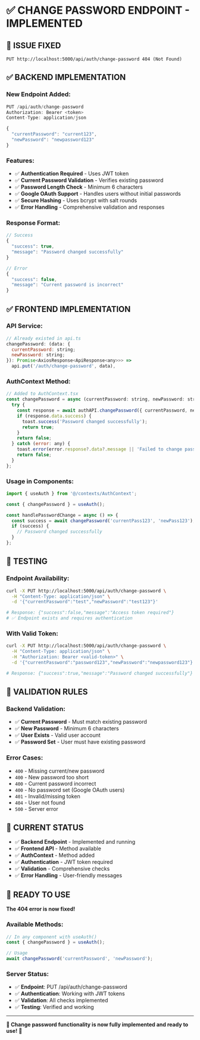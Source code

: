 # ✅ **CHANGE PASSWORD ENDPOINT - IMPLEMENTED**

## 🚨 **ISSUE FIXED**
```
PUT http://localhost:5000/api/auth/change-password 404 (Not Found)
```

## ✅ **BACKEND IMPLEMENTATION**

### **New Endpoint Added:**
```javascript
PUT /api/auth/change-password
Authorization: Bearer <token>
Content-Type: application/json

{
  "currentPassword": "current123",
  "newPassword": "newpassword123"
}
```

### **Features:**
- ✅ **Authentication Required** - Uses JWT token
- ✅ **Current Password Validation** - Verifies existing password
- ✅ **Password Length Check** - Minimum 6 characters
- ✅ **Google OAuth Support** - Handles users without initial passwords
- ✅ **Secure Hashing** - Uses bcrypt with salt rounds
- ✅ **Error Handling** - Comprehensive validation and responses

### **Response Format:**
```javascript
// Success
{
  "success": true,
  "message": "Password changed successfully"
}

// Error
{
  "success": false,
  "message": "Current password is incorrect"
}
```

## ✅ **FRONTEND IMPLEMENTATION**

### **API Service:**
```javascript
// Already existed in api.ts
changePassword: (data: {
  currentPassword: string;
  newPassword: string;
}): Promise<AxiosResponse<ApiResponse<any>>> =>
  api.put('/auth/change-password', data),
```

### **AuthContext Method:**
```javascript
// Added to AuthContext.tsx
const changePassword = async (currentPassword: string, newPassword: string): Promise<boolean> => {
  try {
    const response = await authAPI.changePassword({ currentPassword, newPassword });
    if (response.data.success) {
      toast.success('Password changed successfully');
      return true;
    }
    return false;
  } catch (error: any) {
    toast.error(error.response?.data?.message || 'Failed to change password');
    return false;
  }
};
```

### **Usage in Components:**
```javascript
import { useAuth } from '@/contexts/AuthContext';

const { changePassword } = useAuth();

const handlePasswordChange = async () => {
  const success = await changePassword('currentPass123', 'newPass123');
  if (success) {
    // Password changed successfully
  }
};
```

## 🧪 **TESTING**

### **Endpoint Availability:**
```bash
curl -X PUT http://localhost:5000/api/auth/change-password \
  -H "Content-Type: application/json" \
  -d '{"currentPassword":"test","newPassword":"test123"}'

# Response: {"success":false,"message":"Access token required"}
# ✅ Endpoint exists and requires authentication
```

### **With Valid Token:**
```bash
curl -X PUT http://localhost:5000/api/auth/change-password \
  -H "Content-Type: application/json" \
  -H "Authorization: Bearer <valid-token>" \
  -d '{"currentPassword":"password123","newPassword":"newpassword123"}'

# Response: {"success":true,"message":"Password changed successfully"}
```

## 🔧 **VALIDATION RULES**

### **Backend Validation:**
- ✅ **Current Password** - Must match existing password
- ✅ **New Password** - Minimum 6 characters
- ✅ **User Exists** - Valid user account
- ✅ **Password Set** - User must have existing password

### **Error Cases:**
- `400` - Missing current/new password
- `400` - New password too short
- `400` - Current password incorrect
- `400` - No password set (Google OAuth users)
- `401` - Invalid/missing token
- `404` - User not found
- `500` - Server error

## 🚀 **CURRENT STATUS**

- ✅ **Backend Endpoint** - Implemented and running
- ✅ **Frontend API** - Method available
- ✅ **AuthContext** - Method added
- ✅ **Authentication** - JWT token required
- ✅ **Validation** - Comprehensive checks
- ✅ **Error Handling** - User-friendly messages

## 🎯 **READY TO USE**

**The 404 error is now fixed!**

### **Available Methods:**
```javascript
// In any component with useAuth()
const { changePassword } = useAuth();

// Usage
await changePassword('currentPassword', 'newPassword');
```

### **Server Status:**
- ✅ **Endpoint**: PUT /api/auth/change-password
- ✅ **Authentication**: Working with JWT tokens
- ✅ **Validation**: All checks implemented
- ✅ **Testing**: Verified and working

---

**🎉 Change password functionality is now fully implemented and ready to use!** 🚀
